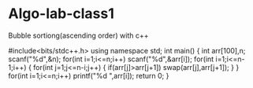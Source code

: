 # Algo-lab-class1
Bubble sortiong(ascending order) with c++


#include<bits/stdc++.h>
using namespace std;
int main()
{
    int arr[100],n;
    scanf("%d",&n);
    for(int i=1;i<=n;i++)
        scanf("%d",&arr[i]);
    for(int i=1;i<=n-1;i++)
    {
        for(int j=1;j<=n-i;j++)
        {
            if(arr[j]>arr[j+1])
                swap(arr[j],arr[j+1]);
        }
    }
    for(int i=1;i<=n;i++)
        printf("%d ",arr[i]);
    return 0;
}
